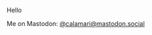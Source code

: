 Hello

Me on Mastodon: <a rel="me" href="https://mastodon.social/@calamari">@calamari@mastodon.social</a>
